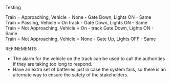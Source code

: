 Testing  

Train = Approaching, Vehicle = None	- Gate Down, Lights ON	- Same  
Train = Passing, Vehicle = On track - Gate Down, Lights ON	- Same  
Train = Not Approaching, Vehicle = On - track	Gate Down, Lights ON	- Same  
Train = Not Approaching, Vehicle = None	- Gate Up, Lights OFF	- Same  

REFINEMENTS  
- The alarm for the vehicle on the track can be used to call the authorities if they are taking too long to respond.  
-	Have an extra set of batteries just in case the system fails, so there is an alternate way to ensure the safety of the stakeholders.  
